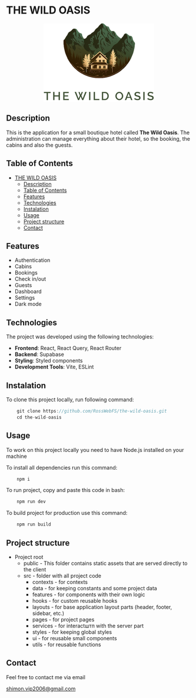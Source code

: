 # THE WILD OASIS

<p align="center">
  <img src="public/logo-light.png" alt="Логотип" width="300">
</p>

## Description

This is the application for a small boutique hotel called **The Wild Oasis**. The administration can manage everything about their hotel, so the booking, the cabins and also the guests.

## Table of Contents

- [THE WILD OASIS](#the-wild-oasis)
  - [Description](#description)
  - [Table of Contents](#table-of-contents)
  - [Features](#features)
  - [Technologies](#technologies)
  - [Instalation](#instalation)
  - [Usage](#usage)
  - [Project structure](#project-structure)
  - [Contact](#contact)
## Features

- Authentication
- Cabins
- Bookings
- Check in/out
- Guests
- Dashboard
- Settings
- Dark mode

## Technologies

The project was developed using the following technologies:

- **Frontend**: React, React Query, React Router
- **Backend**: Supabase
- **Styling**: Styled components
- **Development Tools**: Vite, ESLint

## Instalation

To clone this project locally, run following command:

```javascript
    git clone https://github.com/RossWebFS/the-wild-oasis.git
    cd the-wild-oasis
```

## Usage

To work on this project locally you need to have Node.js installed on your machine

To install all dependencies run this command:

```javascript
    npm i
```

To run project, copy and paste this code in bash:

```javascript
    npm run dev
```

To build project for production use this command:

```javascript
    npm run build
```

## Project structure

- Project root
    - public - This folder contains static assets that are served directly to the client
    - src - folder with all project code
        - contexts - for contexts
        - data - for keeping constants and some project data
        - features - for components with their own logic
        - hooks - for custom reusable hooks
        - layouts - for base application layout parts (header, footer, sidebar, etc.)
        - pages - for project pages
        - services - for interactштп with the server part
        - styles - for keeping global styles
        - ui - for reusable small components
        - utils - for reusable functions

## Contact

Feel free to contact me via email

shimon.vip2006@gmail.com
